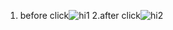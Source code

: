 1. before click![hi1](https://user-images.githubusercontent.com/89384547/143854984-9bff469d-53dd-4c9a-8fd6-6c08ad0d247b.JPG)
2.after click![hi2](https://user-images.githubusercontent.com/89384547/143855041-39213d88-2f5b-42ca-94d9-86b89d8f570a.JPG)
